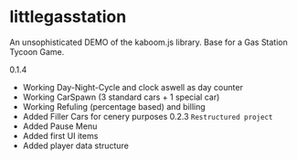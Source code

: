 # littlegasstation

An unsophisticated DEMO of the kaboom.js library.
Base for a Gas Station Tycoon Game.

0.1.4
- Working Day-Night-Cycle and clock aswell as day counter
- Working CarSpawn (3 standard cars + 1 special car)
- Working Refuling (percentage based) and billing
- Added Filler Cars for cenery purposes
0.2.3
``` Restructured project ```
- Added Pause Menu
- Added first UI items
- Added player data structure


